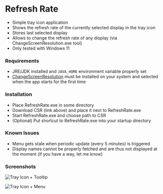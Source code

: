 # Refresh Rate
- Simple tray icon application
- Shows the refresh rate of the currently selected display in the tray icon
- Stores last selected display
- Allows to change the refresh rate of any display (via ChangeScreenResolution.exe tool)
- Only tested with Windows 11

### Requirements
- JRE/JDK installed and `JAVA_HOME` environment variable properly set 
- [ChangeScreenResolution](http://tools.taubenkorb.at/change-screen-resolution/) must be installed on your system and selected when the app starts for the first time

### Installation
- Place RefreshRate.exe in some directory
- Download CSR (link above) and place it next to RefreshRate.exe
- Start RefreshRate.exe and choose path to CSR
- (Optional) Put shortcut to RefreshRate.exe into your startup directory

### Known Issues
- Menu gets stale when periodic update (every 5 minutes) is triggered
- Display names cannot be properly fetched and are thus not displayed at the moment (if you have a way, let me know)

### Screenshots
![Tray Icon + Tooltip](https://i.imgur.com/k5q4uhq.png)

![Tray Icon + Menu](https://i.imgur.com/AK7Oacx.png)
